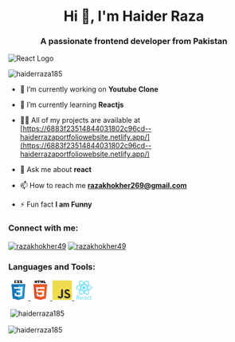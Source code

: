 <h1 align="center">Hi 👋, I'm Haider Raza</h1>
<h3 align="center">A passionate frontend developer from Pakistan</h3>
<img src="https://upload.wikimedia.org/wikipedia/commons/a/a7/React-icon.svg" alt="React Logo" />
<p align="left"> <img src="https://komarev.com/ghpvc/?username=haiderraza185&label=Profile%20views&color=0e75b6&style=flat" alt="haiderraza185" /> </p>

- 🔭 I’m currently working on **Youtube Clone**

- 🌱 I’m currently learning **Reactjs**

- 👨‍💻 All of my projects are available at [https://6883f23514844031802c96cd--haiderrazaportfoliowebsite.netlify.app/](https://6883f23514844031802c96cd--haiderrazaportfoliowebsite.netlify.app/)

- 💬 Ask me about **react**

- 📫 How to reach me **razakhokher269@gmail.com**

- ⚡ Fun fact **I am Funny**

<h3 align="left">Connect with me:</h3>
<p align="left">
<a href="https://fb.com/razakhokher49" target="blank"><img align="center" src="https://raw.githubusercontent.com/rahuldkjain/github-profile-readme-generator/master/src/images/icons/Social/facebook.svg" alt="razakhokher49" height="30" width="40" /></a>
<a href="https://instagram.com/razakhokher49" target="blank"><img align="center" src="https://raw.githubusercontent.com/rahuldkjain/github-profile-readme-generator/master/src/images/icons/Social/instagram.svg" alt="razakhokher49" height="30" width="40" /></a>
</p>

<h3 align="left">Languages and Tools:</h3>
<p align="left"> <a href="https://www.w3schools.com/css/" target="_blank" rel="noreferrer"> <img src="https://raw.githubusercontent.com/devicons/devicon/master/icons/css3/css3-original-wordmark.svg" alt="css3" width="40" height="40"/> </a> <a href="https://www.w3.org/html/" target="_blank" rel="noreferrer"> <img src="https://raw.githubusercontent.com/devicons/devicon/master/icons/html5/html5-original-wordmark.svg" alt="html5" width="40" height="40"/> </a> <a href="https://developer.mozilla.org/en-US/docs/Web/JavaScript" target="_blank" rel="noreferrer"> <img src="https://raw.githubusercontent.com/devicons/devicon/master/icons/javascript/javascript-original.svg" alt="javascript" width="40" height="40"/> </a> <a href="https://reactjs.org/" target="_blank" rel="noreferrer"> <img src="https://raw.githubusercontent.com/devicons/devicon/master/icons/react/react-original-wordmark.svg" alt="react" width="40" height="40"/> </a> </p>

<p>&nbsp;<img align="center" src="https://github-readme-stats.vercel.app/api?username=haiderraza185&show_icons=true&locale=en" alt="haiderraza185" /></p>

<p><img align="center" src="https://github-readme-streak-stats.herokuapp.com/?user=haiderraza185&" alt="haiderraza185" /></p>
